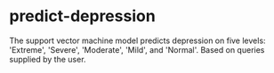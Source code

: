 # predict-depression
The support vector machine model predicts depression on five levels: 'Extreme', 'Severe', 'Moderate', 'Mild', and 'Normal'. Based on queries supplied by the user.
